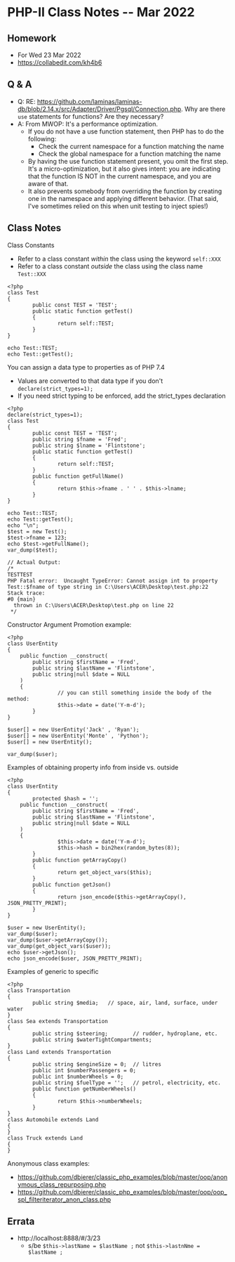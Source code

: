 # PHP-II Class Notes -- Mar 2022

## Homework
* For Wed 23 Mar 2022
* https://collabedit.com/kh4b6

## Q & A
* Q: RE: https://github.com/laminas/laminas-db/blob/2.14.x/src/Adapter/Driver/Pgsql/Connection.php. Why are there `use` statements for functions?  Are they necessary?
* A: From MWOP: It's a performance optimization.
  * If you do not have a use function​ statement, then PHP has to do the following:
    * Check the current namespace for a function matching the name
    * Check the global namespace for a function matching the name
  * By having the use function​ statement present, you omit the first step. It's a micro-optimization, but it also gives intent: you are indicating that the function IS NOT in the current namespace, and you are aware of that.
  * It also prevents somebody from overriding the function by creating one in the namespace and applying different behavior. (That said, I've sometimes relied on this when unit testing to inject spies!)


## Class Notes
Class Constants
* Refer to a class constant _within_ the class using the keyword `self::XXX`
* Refer to a class constant _outside_ the class using the class name `Test::XXX`
```
<?php
class Test
{
        public const TEST = 'TEST';
        public static function getTest()
        {
                return self::TEST;
        }
}

echo Test::TEST;
echo Test::getTest();
```
You can assign a data type to properties as of PHP 7.4
* Values are converted to that data type if you don't `declare(strict_types=1);`
* If you need strict typing to be enforced, add the strict_types declaration
```
<?php
declare(strict_types=1);
class Test
{
        public const TEST = 'TEST';
        public string $fname = 'Fred';
        public string $lname = 'Flintstone';
        public static function getTest()
        {
                return self::TEST;
        }
        public function getFullName()
        {
                return $this->fname . ' ' . $this->lname;
        }
}

echo Test::TEST;
echo Test::getTest();
echo "\n";
$test = new Test();
$test->fname = 123;
echo $test->getFullName();
var_dump($test);

// Actual Output:
/*
TESTTEST
PHP Fatal error:  Uncaught TypeError: Cannot assign int to property Test::$fname of type string in C:\Users\ACER\Desktop\test.php:22
Stack trace:
#0 {main}
  thrown in C:\Users\ACER\Desktop\test.php on line 22
 */
```
Constructor Argument Promotion example:
```
<?php
class UserEntity
{
    public function __construct(
        public string $firstName = 'Fred',
        public string $lastName = 'Flintstone',
        public string|null $date = NULL
    )
    {
                // you can still something inside the body of the method:
                $this->date = date('Y-m-d');
        }
}

$user[] = new UserEntity('Jack' , 'Ryan');
$user[] = new UserEntity('Monte' , 'Python');
$user[] = new UserEntity();

var_dump($user);
```
Examples of obtaining property info from inside vs. outside
```
<?php
class UserEntity
{
        protected $hash = '';
    public function __construct(
        public string $firstName = 'Fred',
        public string $lastName = 'Flintstone',
        public string|null $date = NULL
    )
    {
                $this->date = date('Y-m-d');
                $this->hash = bin2hex(random_bytes(8));
        }
        public function getArrayCopy()
        {
                return get_object_vars($this);
        }
        public function getJson()
        {
                return json_encode($this->getArrayCopy(), JSON_PRETTY_PRINT);
        }
}

$user = new UserEntity();
var_dump($user);
var_dump($user->getArrayCopy());
var_dump(get_object_vars($user));
echo $user->getJson();
echo json_encode($user, JSON_PRETTY_PRINT);
```
Examples of generic to specific
```
<?php
class Transportation
{
        public string $media;   // space, air, land, surface, under water
}
class Sea extends Transportation
{
        public string $steering;        // rudder, hydroplane, etc.
        public string $waterTightCompartments;
}
class Land extends Transportation
{
        public string $engineSize = 0;  // litres
        public int $numberPassengers = 0;
        public int $numberWheels = 0;
        public string $fuelType = '';   // petrol, electricity, etc.
        public function getNumberWheels()
        {
                return $this->numberWheels;
        }
}
class Automobile extends Land
{
}
class Truck extends Land
{
}
```
Anonymous class examples:
* https://github.com/dbierer/classic_php_examples/blob/master/oop/anonymous_class_repurposing.php
* https://github.com/dbierer/classic_php_examples/blob/master/oop/oop_spl_filteriterator_anon_class.php

## Errata
* http://localhost:8888/#/3/23
  * s/be `$this->lastName = $lastName ;` not `$this->lastnNme = $lastName ;`
